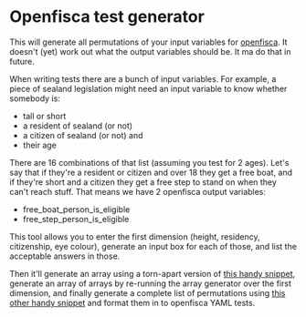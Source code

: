 # Openfisca test generator
This will generate all permutations of your input variables for [openfisca](https://www.openfisca.org). It doesn't (yet) work out what the output variables should be. It ma do that in future.

When writing tests there are a bunch of input variables. For example, a piece of sealand legislation might need an input variable to know whether somebody is:
- tall or short
- a resident of sealand (or not)
- a citizen of sealand (or not)
and
- their age

There are 16 combinations of that list (assuming you test for 2 ages). Let's say that if they're a resident or citizen and over 18 they get a free boat, and if they're short and a citizen they get a free step to stand on when they can't reach stuff. That means we have 2 openfisca output variables:
- free_boat_person_is_eligible
- free_step_person_is_eligible

This tool allows you to enter the first dimension (height, residency, citizenship, eye colour), generate an input box for each of those, and list the acceptable answers in those.

Then it'll generate an array using a torn-apart version of [this handy snippet](https://codepen.io/franciskim/pen/eNjrpR), generate an array of arrays by re-running the array generator over the first dimension, and finally generate a complete list of permutations using [this other handy snippet](https://github.com/BigAB/jQuery-Combinations-Plugin/) and format them in to openfisca YAML tests.
